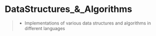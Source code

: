 # DataStructures_&_Algorithms
> * Implementations of various data structures and algorithms in different languages
